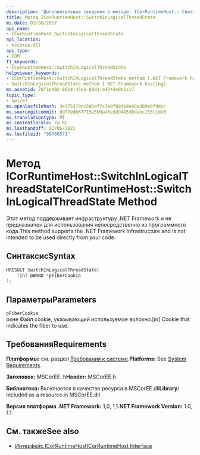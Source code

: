 ```yaml
---
description: 'Дополнительные сведения о методе: ICorRuntimeHost:: Свитчинлогикалсреадстате'
title: Метод ICorRuntimeHost::SwitchInLogicalThreadState
ms.date: 03/30/2017
api_name:
- ICorRuntimeHost.SwitchInLogicalThreadState
api_location:
- mscoree.dll
api_type:
- COM
f1_keywords:
- ICorRuntimeHost::SwitchInLogicalThreadState
helpviewer_keywords:
- ICorRuntimeHost::SwitchInLogicalThreadState method [.NET Framework hosting]
- SwitchInLogicalThreadState method [.NET Framework hosting]
ms.assetid: 7df1e492-8014-43ea-80d1-a4743e9b1c17
topic_type:
- apiref
ms.openlocfilehash: 3e375379cc5d6af7c3a8fb8d64a40a389e0f9dcc
ms.sourcegitcommit: ddf7edb67715a5b9a45e3dd44536dabc153c1de0
ms.translationtype: MT
ms.contentlocale: ru-RU
ms.lasthandoff: 02/06/2021
ms.locfileid: "99789571"
---
```

# <a name="icorruntimehostswitchinlogicalthreadstate-method"></a><span data-ttu-id="0f741-103">Метод ICorRuntimeHost::SwitchInLogicalThreadState</span><span class="sxs-lookup"><span data-stu-id="0f741-103">ICorRuntimeHost::SwitchInLogicalThreadState Method</span></span>

<span data-ttu-id="0f741-104">Этот метод поддерживает инфраструктуру .NET Framework и не предназначен для использования непосредственно из программного кода.</span><span class="sxs-lookup"><span data-stu-id="0f741-104">This method supports the .NET Framework infrastructure and is not intended to be used directly from your code.</span></span>  
  
## <a name="syntax"></a><span data-ttu-id="0f741-105">Синтаксис</span><span class="sxs-lookup"><span data-stu-id="0f741-105">Syntax</span></span>  
  
```cpp  
HRESULT SwitchInLogicalThreadState(  
    [in] DWORD *pFiberCookie  
);  
```  
  
## <a name="parameters"></a><span data-ttu-id="0f741-106">Параметры</span><span class="sxs-lookup"><span data-stu-id="0f741-106">Parameters</span></span>  

 `pFiberCookie`  
 <span data-ttu-id="0f741-107">окне Файл cookie, указывающий используемое волокно.</span><span class="sxs-lookup"><span data-stu-id="0f741-107">[in] Cookie that indicates the fiber to use.</span></span>  
  
## <a name="requirements"></a><span data-ttu-id="0f741-108">Требования</span><span class="sxs-lookup"><span data-stu-id="0f741-108">Requirements</span></span>  

 <span data-ttu-id="0f741-109">**Платформы:** см. раздел [Требования к системе](../../get-started/system-requirements.md).</span><span class="sxs-lookup"><span data-stu-id="0f741-109">**Platforms:** See [System Requirements](../../get-started/system-requirements.md).</span></span>  
  
 <span data-ttu-id="0f741-110">**Заголовок:** MSCorEE. h</span><span class="sxs-lookup"><span data-stu-id="0f741-110">**Header:** MSCorEE.h</span></span>  
  
 <span data-ttu-id="0f741-111">**Библиотека:** Включается в качестве ресурса в MSCorEE.dll</span><span class="sxs-lookup"><span data-stu-id="0f741-111">**Library:** Included as a resource in MSCorEE.dll</span></span>  
  
 <span data-ttu-id="0f741-112">**Версия платформа .NET Framework:** 1,0, 1,1</span><span class="sxs-lookup"><span data-stu-id="0f741-112">**.NET Framework Version:** 1.0, 1.1</span></span>  
  
## <a name="see-also"></a><span data-ttu-id="0f741-113">См. также</span><span class="sxs-lookup"><span data-stu-id="0f741-113">See also</span></span>

- [<span data-ttu-id="0f741-114">Интерфейс ICorRuntimeHost</span><span class="sxs-lookup"><span data-stu-id="0f741-114">ICorRuntimeHost Interface</span></span>](icorruntimehost-interface.md)
